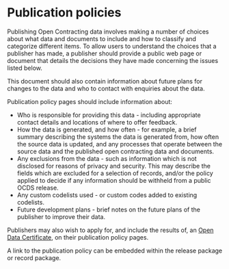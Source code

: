 # Publication policies

Publishing Open Contracting data involves making a number of choices about what data and documents to include and how to classify and categorize different items. To allow users to understand the choices that a publisher has made, a publisher should provide a public web page or document that details the decisions they have made concerning the issues listed below.

This document should also contain information about future plans for changes to the data and who to contact with enquiries about the data.

Publication policy pages should include information about:

* Who is responsible for providing this data - including appropriate contact details and locations of where to offer feedback.
* How the data is generated, and how often - for example, a brief summary describing the systems the data is generated from, how often the source data is updated, and any processes that operate between the source data and the published open contracting data and documents.
* Any exclusions from the data - such as information which is not disclosed for reasons of privacy and security. This may describe the fields which are excluded for a selection of records, and/or the policy applied to decide if any information should be withheld from a public OCDS release. 
* Any custom codelists used - or custom codes added to existing codelists. 
* Future development plans - brief notes on the future plans of the publisher to improve their data.

Publishers may also wish to apply for, and include the results of, an [Open Data Certificate](https://certificates.theodi.org/), on their publication policy pages.

A link to the publication policy can be embedded within the release package or record package. 
